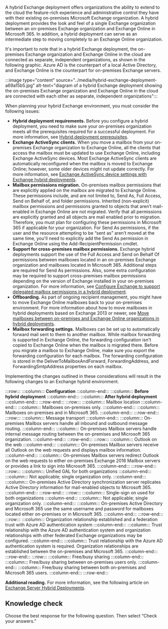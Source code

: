 A hybrid Exchange deployment offers organizations the ability to extend to the cloud the feature-rich experience and administrative control they have with their existing on-premises Microsoft Exchange organization. A hybrid deployment provides the look and feel of a single Exchange organization between an on-premises Exchange organization and Exchange Online in Microsoft 365. In addition, a hybrid deployment can serve as an intermediate step to moving completely to an Exchange Online organization.

It's important to note that in a hybrid Exchange deployment, the on-premises Exchange organization and Exchange Online in the cloud are connected as separate, independent organizations, as shown in the following graphic. Azure AD is the counterpart of a local Active Directory, and Exchange Online is the counterpart for on-premises Exchange servers.

:::image type="content" source="../media/hybrid-exchange-deployment-a69a15b5.jpg" alt-text="diagram of a hybrid Exchange deployment showing the on-premises Exchange organization and Exchange Online in the cloud are connected with each other as separate, independent organizations":::


When planning your hybrid Exchange environment, you must consider the following issues:

 *  **Hybrid deployment requirements.** Before you configure a hybrid deployment, you need to make sure your on-premises organization meets all the prerequisites required for a successful deployment. For more information, see [Hybrid deployment prerequisites](https://docs.microsoft.com/Exchange/hybrid-deployment-prerequisites%20?azure-portal=true).
 *  **Exchange ActiveSync clients.** When you move a mailbox from your on-premises Exchange organization to Exchange Online, all the clients that access the mailbox must be updated to use Exchange Online, including Exchange ActiveSync devices. Most Exchange ActiveSync clients are automatically reconfigured when the mailbox is moved to Exchange Online; however, some older devices might not update correctly. For more information, see [Exchange ActiveSync device settings with Exchange hybrid deployments](https://docs.microsoft.com/Exchange/activesync-settings?azure-portal=true).
 *  **Mailbox permissions migration.** On-premises mailbox permissions that are explicitly applied on the mailbox are migrated to Exchange Online. These permissions include, and are not limited to, Send As, Full Access, Send on Behalf of, and folder permissions. Inherited (non-explicit) mailbox permissions and permissions granted to objects that aren’t mail-enabled in Exchange Online are not migrated. Verify that all permissions are explicitly granted and all objects are mail enabled prior to migration. Therefore, you must plan for configuring these permissions in Microsoft 365 if applicable for your organization. For Send As permissions, if the user and the resource attempting to be “sent as” aren’t moved at the same time, you'll need to explicitly add the Send As permission in Exchange Online using the Add-RecipientPermission cmdlet.
 *  **Support for cross-premises mailbox permissions.** Exchange hybrid deployments support the use of the Full Access and Send on Behalf Of permissions between mailboxes located in an on-premises Exchange organization and mailboxes located in Microsoft 365. Additional steps are required for Send As permissions. Also, some extra configuration may be required to support cross-premises mailbox permissions depending on the version of Exchange installed in your on-premises organization. For more information, see [Configure Exchange to support delegated mailbox permissions in a hybrid deployment](https://docs.microsoft.com/exchange/hybrid-deployment/set-up-delegated-mailbox-permissions?azure-portal=true).
 *  **Offboarding.** As part of ongoing recipient management, you might have to move Exchange Online mailboxes back to your on-premises environment. For more information about how to move mailboxes in hybrid deployments based on Exchange 2013 or newer, see [Move mailboxes between on-premises and Exchange Online organizations in hybrid deployments](https://docs.microsoft.com/Exchange/hybrid-deployment/move-mailboxes%20?azure-portal=true).
 *  **Mailbox forwarding settings.** Mailboxes can be set up to automatically forward mail sent to them to another mailbox. While mailbox forwarding is supported in Exchange Online, the forwarding configuration isn't copied to Exchange Online when the mailbox is migrated there. Before you migrate a mailbox to Exchange Online, make sure you export the forwarding configuration for each mailbox. The forwarding configuration is stored in the DeliverToMailboxAndForward, ForwardingAddress, and ForwardingSmtpAddress properties on each mailbox.

Implementing the changes outlined in these considerations will result in the following changes to an Exchange hybrid environment.

:::row:::
  :::column:::
    <b>Configuration </b>
  :::column-end:::
  :::column:::
    <b>Before hybrid deployment </b>
  :::column-end:::
  :::column:::
    <b>After hybrid deployment </b>
  :::column-end:::
:::row-end:::
:::row:::
  :::column:::
    Mailbox location
  :::column-end:::
  :::column:::
    Mailboxes on-premises only.
  :::column-end:::
  :::column:::
    Mailboxes on-premises and in Microsoft 365.
  :::column-end:::
:::row-end:::
:::row:::
  :::column:::
    Message transport
  :::column-end:::
  :::column:::
    On-premises Mailbox servers handle all inbound and outbound message routing.
  :::column-end:::
  :::column:::
    On-premises Mailbox servers handle internal message routing between the on-premises and Microsoft 365 organization.
  :::column-end:::
:::row-end:::
:::row:::
  :::column:::
    Outlook on the web
  :::column-end:::
  :::column:::
    On-premises Mailbox servers receive all Outlook on the web requests and displays mailbox information.
  :::column-end:::
  :::column:::
    On-premises Mailbox servers redirect Outlook on the web requests to either on-premises Exchange 2016 Mailbox servers or provides a link to sign into Microsoft 365.
  :::column-end:::
:::row-end:::
:::row:::
  :::column:::
    Unified GAL for both organizations
  :::column-end:::
  :::column:::
    Not applicable; single organization only.
  :::column-end:::
  :::column:::
    On-premises Active Directory synchronization server replicates Active Directory information for mail-enabled objects to Microsoft 365.
  :::column-end:::
:::row-end:::
:::row:::
  :::column:::
    Single-sign on used for both organizations
  :::column-end:::
  :::column:::
    Not applicable; single organization only.
  :::column-end:::
  :::column:::
    On-premises Active Directory and Microsoft 365 use the same username and password for mailboxes located either on-premises or in Microsoft 365.
  :::column-end:::
:::row-end:::
:::row:::
  :::column:::
    Organization relationship established and a federation trust with Azure AD authentication system
  :::column-end:::
  :::column:::
    Trust relationship with the Azure AD authentication system and organization relationships with other federated Exchange organizations may be configured.
  :::column-end:::
  :::column:::
    Trust relationship with the Azure AD authentication system is required. Organization relationships are established between the on-premises and Microsoft 365.
  :::column-end:::
:::row-end:::
:::row:::
  :::column:::
    Free/busy sharing
  :::column-end:::
  :::column:::
    Free/busy sharing between on-premises users only.
  :::column-end:::
  :::column:::
    Free/busy sharing between both on-premises and Microsoft 365 users.
  :::column-end:::
:::row-end:::


**Additional reading.** For more information, see the following article on [Exchange Server Hybrid Deployments](https://technet.microsoft.com/library/jj200581%28v=exchg.150%29.aspx?azure-portal=true).

## Knowledge check

Choose the best response for the following question. Then select “Check your answers.”